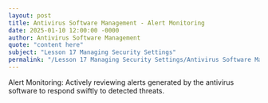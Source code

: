 ```yaml
---
layout: post
title: Antivirus Software Management - Alert Monitoring
date: 2025-01-10 12:00:00 -0000
author: Antivirus Software Management
quote: "content here"
subject: "Lesson 17 Managing Security Settings"
permalink: "/Lesson 17 Managing Security Settings/Antivirus Software Management/Antivirus Software Management - Alert Monitoring"
---
```


Alert Monitoring: Actively reviewing alerts generated by the antivirus software to respond swiftly to detected threats.
